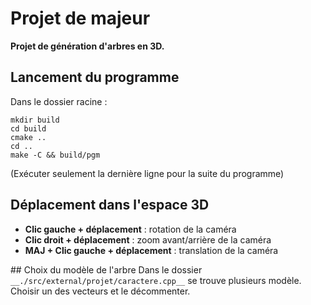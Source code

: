 # Projet de majeur  
__Projet de génération d'arbres en 3D.__

## Lancement du programme  
Dans le dossier racine :  
```console
mkdir build
cd build
cmake ..
cd ..
make -C && build/pgm
```
(Exécuter seulement la dernière ligne pour la suite du programme)  

## Déplacement dans l'espace 3D
- __Clic gauche + déplacement__ : rotation de la caméra  
- __Clic droit + déplacement__ : zoom avant/arrière de la caméra  
- __MAJ + Clic gauche + déplacement__ : translation de la caméra  

## Choix du modèle de l'arbre
Dans le dossier `__./src/external/projet/caractere.cpp__` se trouve plusieurs modèle.
Choisir un des vecteurs et le décommenter.  
